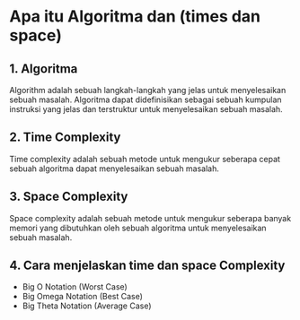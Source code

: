 # Apa itu Algoritma dan (times dan space)

## 1. Algoritma

Algorithm adalah sebuah langkah-langkah yang jelas untuk menyelesaikan sebuah masalah. Algoritma dapat didefinisikan sebagai sebuah kumpulan instruksi yang jelas dan terstruktur untuk menyelesaikan sebuah masalah.

## 2. Time Complexity

Time complexity adalah sebuah metode untuk mengukur seberapa cepat sebuah algoritma dapat menyelesaikan sebuah masalah.

## 3. Space Complexity

Space complexity adalah sebuah metode untuk mengukur seberapa banyak memori yang dibutuhkan oleh sebuah algoritma untuk menyelesaikan sebuah masalah.

## 4. Cara menjelaskan time dan space Complexity

- Big O Notation (Worst Case)
- Big Omega Notation (Best Case)
- Big Theta Notation (Average Case)

